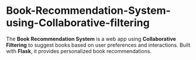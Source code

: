 # Book-Recommendation-System-using-Collaborative-filtering
  The **Book Recommendation System** is a web app using **Collaborative Filtering** to suggest books based on user preferences and interactions. Built with **Flask**, it provides personalized book recommendations.
